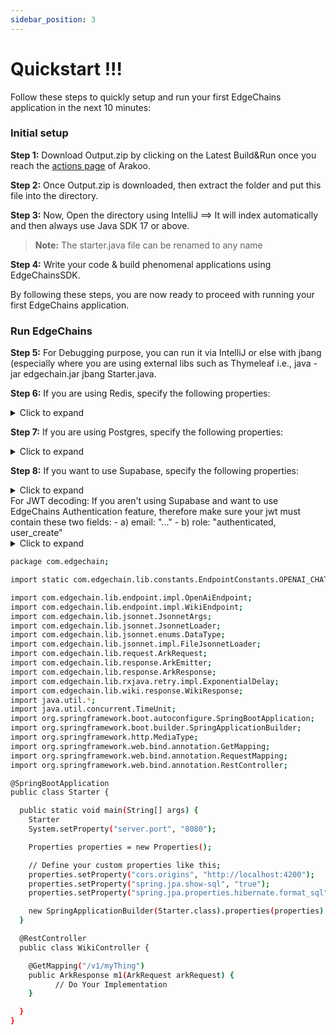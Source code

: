 ```yaml
---
sidebar_position: 3
---
```


# Quickstart !!!

Follow these steps to quickly setup and run your first EdgeChains application in the next 10 minutes:

### Initial setup

**Step 1:** Download Output.zip by clicking on the Latest Build&Run once you reach the [actions page](https://github.com/arakoodev/EdgeChains/actions) of Arakoo.

**Step 2:**  Once Output.zip is downloaded, then extract the folder and put this file into the directory.

**Step 3:**  Now, Open the directory using IntelliJ ==> It will index automatically and then always use Java SDK 17 or above.


> **Note:** The starter.java file can be renamed to any name


**Step 4:**  Write your code & build phenomenal applications using EdgeChainsSDK. 

By following these steps, you are now ready to proceed with running your first EdgeChains application.

### Run EdgeChains

**Step 5:** For Debugging purpose, you can run it via IntelliJ or else with jbang (especially where you are using external libs such as Thymeleaf i.e., java -jar edgechain.jar jbang Starter.java.

**Step 6:** If you are using Redis, specify the following properties: 
<details>
<summary>Click to expand</summary>

```java
properties.setProperty("redis.url", "");
properties.setProperty("redis.port","12285");
properties.setProperty("redis.username", "default");
properties.setProperty("redis.password", "");
properties.setProperty("redis.ttl", "3600");
```
</details>

**Step 7:** If you are using Postgres, specify the following properties: 
<details>
<summary>Click to expand</summary>

```java
properties.setProperty("postgres.db.host", "");
properties.setProperty("postgres.db.username", "postgres");
properties.setProperty("postgres.db.password", ""); 
```
</details>

**Step 8:** If you want to use Supabase, specify the following properties: 
<details>
<summary>Click to expand</summary>

```java

properties.setProperty("supabase.url", "https://itlgddqhlxhdbncdqowa.supabase.co%22/);
properties.setProperty("supabase.annon.key", ""); 

```
</details>
For JWT decoding:
If you aren't using Supabase and want to use EdgeChains Authentication feature, therefore make sure your jwt must contain these two fields: 
- a) email:  "..."
- b) role: "authenticated, user_create"
<details>

<summary>Click to expand</summary>

```java

properties.setProperty("jwt.secret", "");

```
</details> 



```bash
package com.edgechain;

import static com.edgechain.lib.constants.EndpointConstants.OPENAI_CHAT_COMPLETION_API;

import com.edgechain.lib.endpoint.impl.OpenAiEndpoint;
import com.edgechain.lib.endpoint.impl.WikiEndpoint;
import com.edgechain.lib.jsonnet.JsonnetArgs;
import com.edgechain.lib.jsonnet.JsonnetLoader;
import com.edgechain.lib.jsonnet.enums.DataType;
import com.edgechain.lib.jsonnet.impl.FileJsonnetLoader;
import com.edgechain.lib.request.ArkRequest;
import com.edgechain.lib.response.ArkEmitter;
import com.edgechain.lib.response.ArkResponse;
import com.edgechain.lib.rxjava.retry.impl.ExponentialDelay;
import com.edgechain.lib.wiki.response.WikiResponse;
import java.util.*;
import java.util.concurrent.TimeUnit;
import org.springframework.boot.autoconfigure.SpringBootApplication;
import org.springframework.boot.builder.SpringApplicationBuilder;
import org.springframework.http.MediaType;
import org.springframework.web.bind.annotation.GetMapping;
import org.springframework.web.bind.annotation.RequestMapping;
import org.springframework.web.bind.annotation.RestController;

@SpringBootApplication
public class Starter {

  public static void main(String[] args) {
    Starter
    System.setProperty("server.port", "8080");

    Properties properties = new Properties();

    // Define your custom properties like this;
    properties.setProperty("cors.origins", "http://localhost:4200");
    properties.setProperty("spring.jpa.show-sql", "true");
    properties.setProperty("spring.jpa.properties.hibernate.format_sql", "true");

    new SpringApplicationBuilder(Starter.class).properties(properties).run(args);
  }

  @RestController
  public class WikiController {

    @GetMapping("/v1/myThing")
    public ArkResponse m1(ArkRequest arkRequest) {
          // Do Your Implementation
    }

  }
}
```




